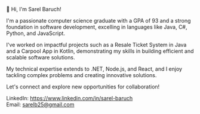 👋 Hi, I'm Sarel Baruch!

I'm a passionate computer science graduate with a GPA of 93 and a strong foundation in software development, excelling in languages like Java, C#, Python, and JavaScript.   

I've worked on impactful projects such as a Resale Ticket System in Java and a Carpool App in Kotlin, demonstrating my skills in building efficient and scalable software solutions.  

My technical expertise extends to .NET, Node.js, and React, and I enjoy tackling complex problems and creating innovative solutions. 

Let's connect and explore new opportunities for collaboration!

LinkedIn: https://www.linkedin.com/in/sarel-baruch  
Email: sarelb25@gmail.com
